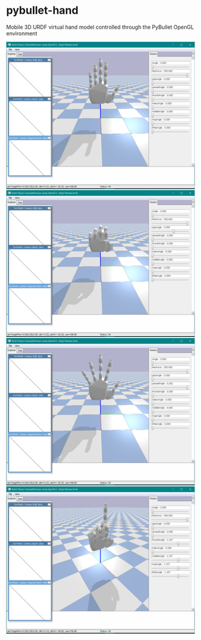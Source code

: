 # pybullet-hand
Mobile 3D URDF virtual hand model controlled through the PyBullet OpenGL environment

![alt text](https://github.com/ilariamarte/pybullet-hand/blob/main/images/pybullet%20urdf.PNG)
![alt text](https://github.com/ilariamarte/pybullet-hand/blob/main/images/pybullet%20urdf%20grip.PNG)
![alt text](https://github.com/ilariamarte/pybullet-hand/blob/main/images/pybullet%20urdf%20spread.PNG)
![alt text](https://github.com/ilariamarte/pybullet-hand/blob/main/images/pybullet%20urdf%20point.PNG)
